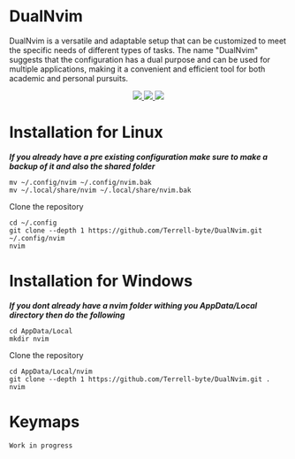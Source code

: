 # DualNvim
DualNvim is a versatile and adaptable setup that can be customized to meet the specific needs of different types of tasks. The name "DualNvim" suggests that the configuration has a dual purpose and can be used for multiple applications, making it a convenient and efficient tool for both academic and personal pursuits.

<p align="center">
    <a href="https://github.com/Terrell-byte/DualNvim/pulse">
      <img src="https://img.shields.io/github/last-commit/Terrell-byte/DualNvim?style=for-the-badge&logo=github&color=7dc4e4&logoColor=D9E0EE&labelColor=302D41"/>
    </a>
    <a href="https://github.com/Terrell-byte/DualNvim/releases/latest">
      <img src="https://img.shields.io/github/v/release/Terrell-byte/DualNvim?style=for-the-badge&logo=gitbook&color=8bd5ca&logoColor=D9E0EE&labelColor=302D41"/>
    </a>
    <a href="https://github.com/Terrell-byte/DualNvim/stargazers">
      <img src="https://img.shields.io/github/stars/Terrell-byte/DualNvim?style=for-the-badge&logo=apachespark&color=eed49f&logoColor=D9E0EE&labelColor=302D41"/>
    </a>
</p>


# Installation for Linux
***If you already have a pre existing configuration make sure to make a backup of it and also the shared folder***

```
mv ~/.config/nvim ~/.config/nvim.bak
mv ~/.local/share/nvim ~/.local/share/nvim.bak
```

Clone the repository 

```
cd ~/.config
git clone --depth 1 https://github.com/Terrell-byte/DualNvim.git ~/.config/nvim
nvim
```

# Installation for Windows
***If you dont already have a nvim folder withing you AppData/Local directory then do the following***

```
cd AppData/Local
mkdir nvim
```

Clone the repository 

```
cd AppData/Local/nvim
git clone --depth 1 https://github.com/Terrell-byte/DualNvim.git .
nvim
```


# Keymaps
```
Work in progress
```


